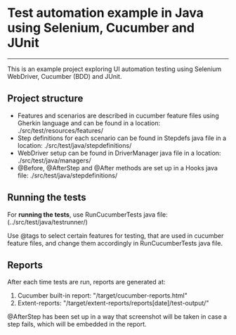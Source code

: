 # Test automation example in Java using Selenium, Cucumber and JUnit
___

This is an example project exploring UI automation testing using Selenium WebDriver, Cucumber (BDD) and JUnit.

## Project structure

* Features and scenarios are described in cucumber feature files using Gherkin language and can be found in a location: ./src/test/resources/features/
* Step definitions for each scenario can be found in Stepdefs java file in a location: ./src/test/java/stepdefinitions/
* WebDriver setup can be found in DriverManager java file in a location: ./src/test/java/managers/
* @Before, @AfterStep and @After methods are set up in a Hooks java file: ./src/test/java/stepdefinitions/

## Running the tests

For **running the tests**, use RunCucumberTests java file: (../src/test/java/testrunner/)

Use @tags to select certain features for testing, that are used in cucumber feature files, and change them accordingly in RunCucumberTests java file.

## Reports

After each time tests are run, reports are generated at: 
1. Cucumber built-in report: "/target/cucumber-reports.html" 
2. Extent-reports: "/target/extent-reports/reports[date]/test-output/"

@AfterStep has been set up in a way that screenshot will be taken in case a step fails, which will be embedded in the report.